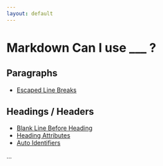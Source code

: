 ```yaml
---
layout: default
---
```


# Markdown Can I use ___ ?

## Paragraphs

- [Escaped Line Breaks](escaped_line_breaks.md)

## Headings / Headers

- [Blank Line Before Heading](blank_before_header.md)
- [Heading Attributes](header_attributes.md)
- [Auto Identifiers](auto_identifiers.md)

...

<!--
  todo: rename all headers to headings - why? why not??
  -->
